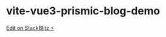 # vite-vue3-prismic-blog-demo

[Edit on StackBlitz ⚡️](https://stackblitz.com/edit/vite-vue3-prismic-blog-demo)